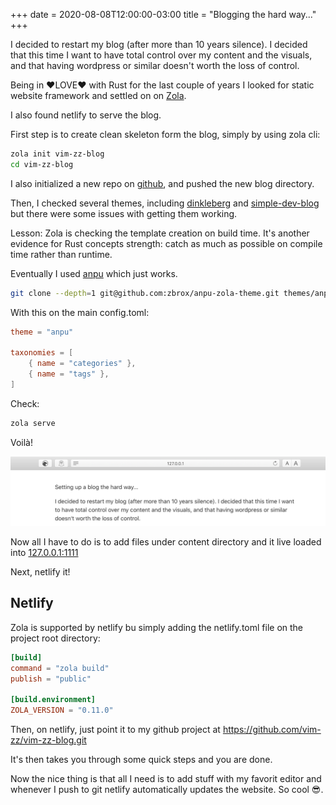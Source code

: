 +++
date = 2020-08-08T12:00:00-03:00
title = "Blogging the hard way..."
+++

I decided to restart my blog (after more than 10 years silence). I decided that this time I want to have total control over my content and the visuals, and that having wordpress or similar doesn't worth the loss of control.

Being in ❤️LOVE❤️ with Rust for the last couple of years I looked for static website framework and settled on on [Zola](https://getzola.org).

I also found netlify to serve the blog.

First step is to create clean skeleton form the blog, simply by using zola cli:

```sh
zola init vim-zz-blog
cd vim-zz-blog
```

I also initialized a new repo on [github](https://github.com/vim-zz/vim-zz-blog.git), and pushed the new blog directory.

Then, I checked several themes, including [dinkleberg](https://github.com/rust-br/dinkleberg) and [simple-dev-blog](https://github.com/bennetthardwick/simple-dev-blog-zola-starter) but there were some issues with getting them working. 

Lesson: Zola is checking the template creation on build time. It's another evidence for Rust concepts strength: catch as much as possible on compile time rather than runtime.

Eventually I used [anpu](https://github.com/zbrox/anpu-zola-theme) which just works.

```sh
git clone --depth=1 git@github.com:zbrox/anpu-zola-theme.git themes/anpu
```

With this on the main config.toml:

```toml
theme = "anpu"

taxonomies = [
    { name = "categories" },
    { name = "tags" },
]
```

Check:
```sh
zola serve
```

Voilà!

![New blog](new_blog.png)

Now all I have to do is to add files under content directory and it live loaded into [127.0.0.1:1111](http://127.0.0.1:1111)

Next, netlify it!

## Netlify

Zola is supported by netlify bu simply adding the netlify.toml file on the project root directory:

```toml
[build]
command = "zola build"
publish = "public"

[build.environment]
ZOLA_VERSION = "0.11.0"
```

Then, on netlify, just point it to my github project at https://github.com/vim-zz/vim-zz-blog.git

It's then takes you through some quick steps and you are done.

Now the nice thing is that all I need is to add stuff with my favorit editor and whenever I push to git netlify automatically updates the website. So cool 😎.